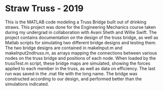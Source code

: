 # Straw Truss - 2019
This is the MATLAB code modeling a Truss Bridge built out of drinking straws. This project was done for the Engineering Mechanics course taken during my undergrad in collaboration with Avani Sheth and Willie Swift. The project contains documentation on the design of the truss bridge, as well as Matlab scripts for simulating two different bridge designs and testing them. The two bridge designs are contained in makeInput.m and makeInput2ndtruss.m, as arrays mapping the connections between various nodes on the truss bridge and positions of each node. When loaded by the trussTest.m script, these bridge maps are simulated, showing the forces applied to each member in the truss, as well as data on efficiency. The last run was saved in the .mat file with the long name. The bridge was constructed according to our design, and performed better than the simulations indicated. 